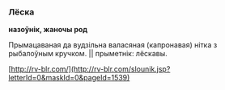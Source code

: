 ### Лёска
**назоўнік, жаночы род**

Прымацаваная да вудзільна валасяная (капронавая) нітка з рыбалоўным кручком. || прыметнік: лёскавы.

<a rel="author">[http://rv-blr.com/](http://rv-blr.com/slounik.jsp?letterId=0&maskId=0&pageId=1539)</a>
